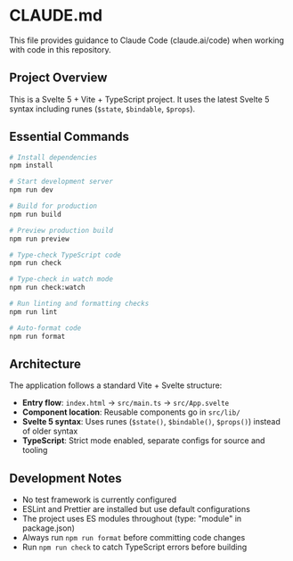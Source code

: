 # CLAUDE.md

This file provides guidance to Claude Code (claude.ai/code) when working with code in this repository.

## Project Overview

This is a Svelte 5 + Vite + TypeScript project. It uses the latest Svelte 5 syntax including runes (`$state`, `$bindable`, `$props`).

## Essential Commands

```bash
# Install dependencies
npm install

# Start development server
npm run dev

# Build for production
npm run build

# Preview production build
npm run preview

# Type-check TypeScript code
npm run check

# Type-check in watch mode
npm run check:watch

# Run linting and formatting checks
npm run lint

# Auto-format code
npm run format
```

## Architecture

The application follows a standard Vite + Svelte structure:

- **Entry flow**: `index.html` → `src/main.ts` → `src/App.svelte`
- **Component location**: Reusable components go in `src/lib/`
- **Svelte 5 syntax**: Uses runes (`$state()`, `$bindable()`, `$props()`) instead of older syntax
- **TypeScript**: Strict mode enabled, separate configs for source and tooling

## Development Notes

- No test framework is currently configured
- ESLint and Prettier are installed but use default configurations
- The project uses ES modules throughout (type: "module" in package.json)
- Always run `npm run format` before committing code changes
- Run `npm run check` to catch TypeScript errors before building
